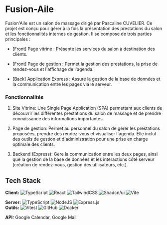 # Fusion-Aile
Fusion'Aile est un salon de massage dirigé par Pascaline CUVELIER. Ce projet est conçu pour gérer à la fois la présentation des prestations du salon et les fonctionnalités internes de gestion. Il se compose de trois parties principales :

- [Front] Page vitrine : Présente les services du salon à destination des clients.

- [Front] Page de gestion : Permet la gestion des prestations, la prise de rendez-vous et l'affichage de l'agenda.

- [Back] Application Express : Assure la gestion de la base de données et la communication entre les pages via le serveur.

### Fonctionnalités
1. Site Vitrine:
Une Single Page Application (SPA) permettant aux clients de découvrir les différentes prestations du salon de massage et de prendre connaissance des informations importantes.

2. Page de gestion:
Permet au personnel du salon de gérer les prestations proposées, prendre des rendez-vous et visualiser l'agenda. Elle inclut des outils de gestion et d'administration pour une prise en charge optimale des clients.

3. Backend (Express):
Gère la communication entre les deux pages, ainsi que la gestion de la base de données et les interactions côté serveur (création de rendez-vous, gestion des utilisateurs, etc.).
## Tech Stack

 **Client:**   ![TypeScript](https://img.shields.io/badge/typescript-%23007ACC.svg?style=for-the-badge&logo=typescript&logoColor=white) ![React](https://img.shields.io/badge/react-%2320232a.svg?style=for-the-badge&logo=react&logoColor=%2361DAFB) ![TailwindCSS](https://img.shields.io/badge/tailwindcss-%2338B2AC.svg?style=for-the-badge&logo=tailwind-css&logoColor=white)  ![Shadcn/ui](https://img.shields.io/badge/%20-%20Shadcn%2Fui%20-brightgreen?style=for-the-badge&logo=shadcnui&labelColor=%23000000&color=%23000000) ![Vite](https://img.shields.io/badge/vite-%23646CFF.svg?style=for-the-badge&logo=vite&logoColor=white)
             
**Server:**   ![TypeScript](https://img.shields.io/badge/typescript-%23007ACC.svg?style=for-the-badge&logo=typescript&logoColor=white) ![NodeJS](https://img.shields.io/badge/node.js-6DA55F?style=for-the-badge&logo=node.js&logoColor=white) ![Express.js](https://img.shields.io/badge/express.js-%23404d59.svg?style=for-the-badge&logo=express&logoColor=%2361DAFB)                           
 **Outils:**   ![Vitest](https://img.shields.io/badge/-Vitest-252529?style=for-the-badge&logo=vitest&logoColor=FCC72B) ![GitHub](https://img.shields.io/badge/github-%23121011.svg?style=for-the-badge&logo=github&logoColor=white) ![Docker](https://img.shields.io/badge/docker-%230db7ed.svg?style=for-the-badge&logo=docker&logoColor=white)
 
 **API:**     Google Calendar, Google Mail
